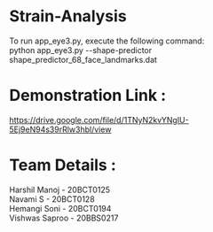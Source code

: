 # Strain-Analysis
To run app_eye3.py, execute the following command:<br/>
python app_eye3.py --shape-predictor shape_predictor_68_face_landmarks.dat

# Demonstration Link :
https://drive.google.com/file/d/1TNyN2kvYNgIU-5Ej9eN94s39rRlw3hbl/view 

# Team Details : 
Harshil Manoj - 20BCT0125<br/>
Navami S - 20BCT0128<br/>
Hemangi Soni - 20BCT0194<br/>
Vishwas Saproo - 20BBS0217<br/>
